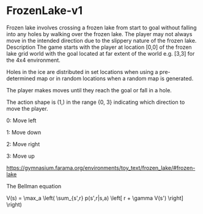 # FrozenLake-v1
Frozen lake involves crossing a frozen lake from start to goal without falling into any holes by walking over the frozen lake. The player may not always move in the intended direction due to the slippery nature of the frozen lake.
Description
The game starts with the player at location [0,0] of the frozen lake grid world with the goal located at far extent of the world e.g. [3,3] for the 4x4 environment.

Holes in the ice are distributed in set locations when using a pre-determined map or in random locations when a random map is generated.

The player makes moves until they reach the goal or fall in a hole.

The action shape is (1,) in the range {0, 3} indicating which direction to move the player.

0: Move left

1: Move down

2: Move right

3: Move up

https://gymnasium.farama.org/environments/toy_text/frozen_lake/#frozen-lake


The Bellman equation

V(s) = \max_a \left( \sum_{s',r} p(s',r|s,a) \left[ r + \gamma V(s') \right] \right)


